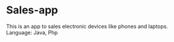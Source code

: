# Sales-app
 This is an app to sales electronic devices like phones and laptops. 
 Language: Java, Php

 
